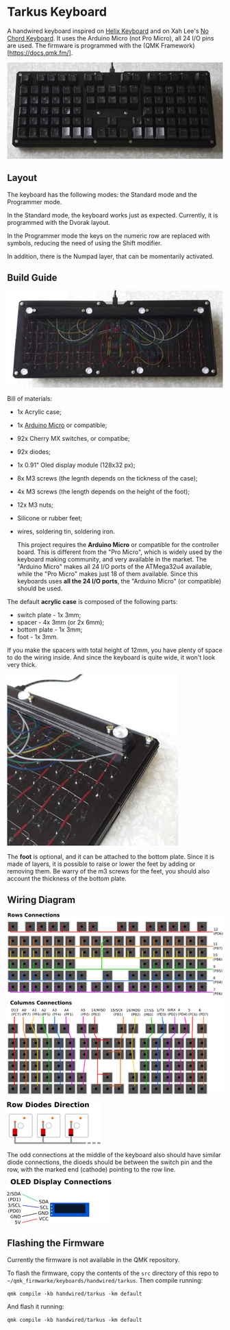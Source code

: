 # Tarkus Keyboard

A handwired keyboard inspired on [Helix Keyboard](https://github.com/MakotoKurauchi/helix)
and on Xah Lee's [No Chord Keyboard](http://xahlee.info/comp/ultimate_keyboard_layout.html).
It uses the Arduino Micro (not Pro Micro), all 24 I/O pins are used. The
firmware is programmed with the (QMK Framework)[https://docs.qmk.fm/].

![Photo](media/picture.png)

## Layout

The keyboard has the following modes: the Standard mode and the Programmer mode.

In the Standard mode, the keyboard works just as expected. Currently, it is
programmed with the Dvorak layout.

In the Programmer mode the keys on the numeric row are replaced with symbols,
reducing the need of using the Shift modifier.

In addition, there is the Numpad layer, that can be momentarily activated.

## Build Guide

![Photo](media/picture-bottom.png)

Bill of materials:

* 1x Acrylic case;
* 1x [Arduino Micro](https://store.arduino.cc/usa/arduino-micro) or compatible;
* 92x Cherry MX switches, or compatibe;
* 92x diodes;
* 1x 0.91" Oled display module (128x32 px);
* 8x M3 screws (the legnth depends on the tickness of the case);
* 4x M3 screws (the length depends on the height of the foot);
* 12x M3 nuts;
* Silicone or rubber feet;
* wires, soldering tin, soldering iron.

    This project requires the **Arduino Micro** or compatible for the
    controller board. This is different from the "Pro Micro", which is widely
    used by the keyboard making community, and very available in the market.
    The "Arduino Micro" makes all 24 I/O ports of the ATMega32u4 available,
    while the "Pro Micro" makes just 18 of them available. Since this keyboards
    uses **all the 24 I/O ports**, the "Arduino Micro" (or compatible) should
    be used.

The default **acrylic case** is composed of the following parts:

* switch plate - 1x 3mm;
* spacer - 4x 3mm (or 2x 6mm);
* bottom plate - 1x 3mm;
* foot - 1x 3mm.

If you make the spacers with total height of 12mm, you have plenty of space to
do the wiring inside. And since the keyboard is quite wide, it won't look very
thick.

<img src="media/picture-foot.png" width="400" height="400">

The **foot** is optional, and it can be attached to the bottom plate. Since it is
made of layers, it is possible to raise or lower the feet by adding or removing
them. Be warry of the m3 screws for the feet, you should also account the
thickness of the bottom plate.

## Wiring Diagram

![Wiring Diagram](media/wires.png)

![Photo](media/diodes.png)

The odd connections at the middle of the keyboard also should have similar diode
connections, the dioeds should be between the switch pin and the row, with the
marked end (cathode) pointing to the row line.

![Oled](media/oled.png)

## Flashing the Firmware

Currently the firmware is not available in the QMK repository.

To flash the firmware, copy the contents of the `src` directory of this repo
to `~/qmk_firmwarke/keyboards/handwired/tarkus`. Then compile running:

    qmk compile -kb handwired/tarkus -km default

And flash it running:

    qmk compile -kb handwired/tarkus -km default
